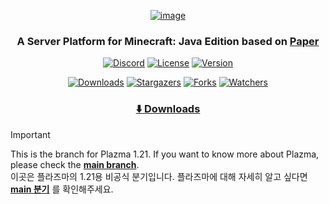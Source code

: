 <div align="center">

[![image](https://raw.githubusercontent.com/PlazmaMC/Plazma/main/src/resources/title-900.png)](https://github.com/PlazmaMC/Plazma)

### A Server Platform for Minecraft: Java Edition based on [Paper](https://github.com/PaperMC/Paper)

[![Discord](https://api.plazmamc.org/internal/cdn/discord)](https://plazmamc.org/discord)
[![License](https://api.plazmamc.org/internal/cdn/license)](LICENSE.md)
[![Version](https://badge.plazmamc.org/1/MC/1.20.6/Webpack)](https://plazmamc.org/downloads)

[![Downloads](https://api.plazmamc.org/internal/cdn/downloads-mini)](https://plazmamc.org/downloads)
[![Stargazers](https://api.plazmamc.org/internal/cdn/stars-mini)](https://github.com/PlazmaMC/Plazma/stargazers)
[![Forks](https://api.plazmamc.org/internal/cdn/forks)](https://github.com/PlazmaMC/Plazma/forks)
[![Watchers](https://api.plazmamc.org/internal/cdn/watches)](https://github.com/PlazmaMC/Plazma/watchers)

### [⬇️ Downloads](https://plazmamc.org/downloads)

</div>

[main]: https://github.com/PlazmaMC/Plazma

> [!IMPORTANT]
This is the branch for Plazma 1.21. If you want to know more about Plazma, please check the **[main branch][main]**.<br>
이곳은 플라즈마의 1.21용 비공식 분기입니다. 플라즈마에 대해 자세히 알고 싶다면 **[main 분기][main]** 를 확인해주세요.
